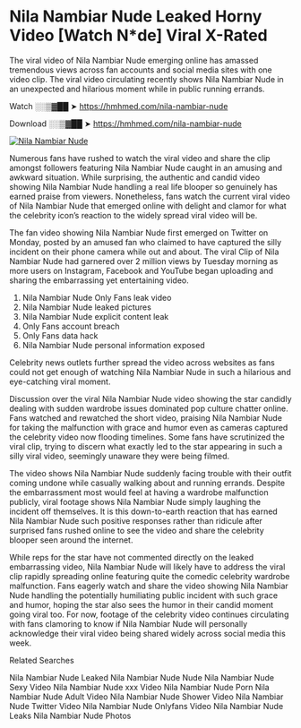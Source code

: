 ﻿# Nila Nambiar Nude Leaked Horny Video [Watch N*de] Viral X-Rated

The viral video of ﻿Nila Nambiar Nude emerging online has amassed tremendous views across fan accounts and social media sites with one video clip. The viral video circulating recently shows ﻿Nila Nambiar Nude in an unexpected and hilarious moment while in public running errands. 

Watch ░░▒▓██ ➤ https://hmhmed.com/nila-nambiar-nude

Download ░░▒▓██ ➤ https://hmhmed.com/nila-nambiar-nude

[![Nila Nambiar Nude](https://i.imgur.com/dJHk4Zq.gif)](https://hmhmed.com/nila-nambiar-nude)

Numerous fans have rushed to watch the viral video and share the clip amongst followers featuring ﻿Nila Nambiar Nude caught in an amusing and awkward situation. While surprising, the authentic and candid video showing ﻿Nila Nambiar Nude handling a real life blooper so genuinely has earned praise from viewers. Nonetheless, fans watch the current viral video of ﻿Nila Nambiar Nude that emerged online with delight and clamor for what the celebrity icon’s reaction to the widely spread viral video will be.

The fan video showing ﻿Nila Nambiar Nude first emerged on Twitter on Monday, posted by an amused fan who claimed to have captured the silly incident on their phone camera while out and about. The viral Clip of ﻿Nila Nambiar Nude had garnered over 2 million views by Tuesday morning as more users on Instagram, Facebook and YouTube began uploading and sharing the embarrassing yet entertaining video. 

1. ﻿Nila Nambiar Nude Only Fans leak video
2. ﻿Nila Nambiar Nude leaked pictures
3. ﻿Nila Nambiar Nude explicit content leak
4. Only Fans account breach
5. Only Fans data hack
6. ﻿Nila Nambiar Nude personal information exposed

Celebrity news outlets further spread the video across websites as fans could not get enough of watching ﻿Nila Nambiar Nude in such a hilarious and eye-catching viral moment. 

Discussion over the viral ﻿Nila Nambiar Nude video showing the star candidly dealing with sudden wardrobe issues dominated pop culture chatter online. Fans watched and rewatched the short video, praising ﻿Nila Nambiar Nude for taking the malfunction with grace and humor even as cameras captured the celebrity video now flooding timelines. Some fans have scrutinized the viral clip, trying to discern what exactly led to the star appearing in such a silly viral video, seemingly unaware they were being filmed.

The video shows ﻿Nila Nambiar Nude suddenly facing trouble with their outfit coming undone while casually walking about and running errands. Despite the embarrassment most would feel at having a wardrobe malfunction publicly, viral footage shows ﻿Nila Nambiar Nude simply laughing the incident off themselves. It is this down-to-earth reaction that has earned ﻿Nila Nambiar Nude such positive responses rather than ridicule after surprised fans rushed online to see the video and share the celebrity blooper seen around the internet.  

While reps for the star have not commented directly on the leaked embarrassing video, ﻿Nila Nambiar Nude will likely have to address the viral clip rapidly spreading online featuring quite the comedic celebrity wardrobe malfunction. Fans eagerly watch and share the video showing ﻿Nila Nambiar Nude handling the potentially humiliating public incident with such grace and humor, hoping the star also sees the humor in their candid moment going viral too. For now, footage of the celebrity video continues circulating with fans clamoring to know if ﻿Nila Nambiar Nude will personally acknowledge their viral video being shared widely across social media this week.

Related Searches

﻿Nila Nambiar Nude Leaked
﻿Nila Nambiar Nude Nude
﻿Nila Nambiar Nude Sexy Video
﻿Nila Nambiar Nude xxx Video
﻿Nila Nambiar Nude Porn
﻿Nila Nambiar Nude Adult Video
﻿Nila Nambiar Nude Shower Video
﻿Nila Nambiar Nude Twitter Video
﻿Nila Nambiar Nude Onlyfans Video
﻿Nila Nambiar Nude Leaks
﻿Nila Nambiar Nude Photos